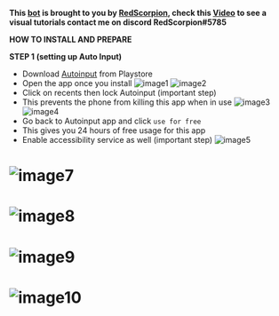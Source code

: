 **This [**bot**](https://github.com/capRS/mrwoof/) is brought to you by [**RedScorpion**](https://www.youtube.com/channel/UCldtxjrCMtRHJzCUuA8b3kw), check this [**Video**](https://www.youtube.com/watch?v=g7m6EBFWzKM) to see a visual tutorials contact me on discord RedScorpion#5785**

**HOW TO INSTALL AND PREPARE**

**STEP 1 (setting up Auto Input)**
* Download [Autoinput](https://play.google.com/store/apps/details?id=com.joaomgcd.autoinput) from Playstore
* Open the app once you install
![image1](https://i.imgur.com/3cqJ4wl.png)
![image2](https://i.imgur.com/UpjZ8IQ.png)
* Click on recents then lock Autoinput (important step)
* This prevents the phone from killing this app when in use
![image3](https://i.imgur.com/Yp5XzyJ.png)
![image4](https://i.imgur.com/joBTbv8.jpg)
* Go back to Autoinput app and click ```use for free```
* This gives you 24 hours of free usage for this app
* Enable accessibility service as well (important step)
![image5](https://i.imgur.com/fyiYVrV.jpg)
# ![image7]()
# ![image8]()
# ![image9]()
# ![image10]()
